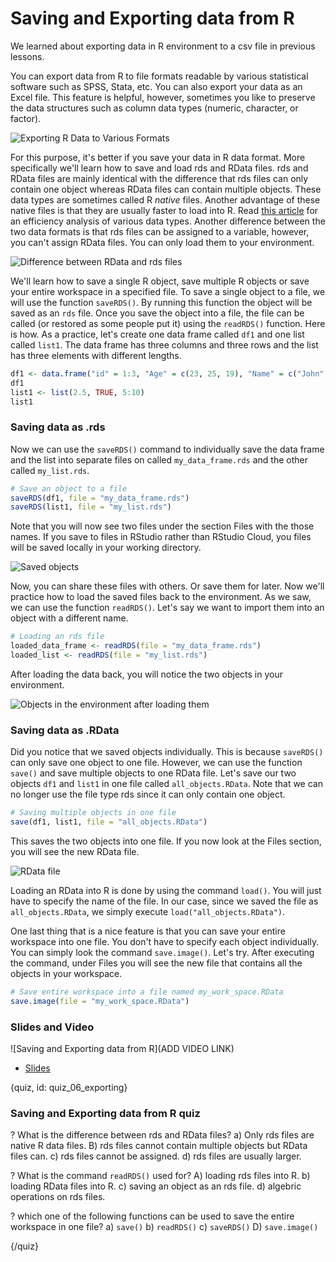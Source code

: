 # Saving and Exporting data from R

We learned about exporting data in R environment to a csv file in previous lessons. 

You can export data from R to file formats readable by various statistical software such as SPSS, Stata, etc. You can also export your data as an Excel file. This feature is helpful, however, sometimes you like to preserve the data structures such as column data types (numeric, character, or factor). 

![Exporting R Data to Various Formats](images/05_exporting/05_data_exporting_01.png)

For this purpose, it's better if you save your data in R data format. More specifically we'll learn how to save and load rds and RData files. rds and RData files are mainly identical with the difference that rds files can only contain one object whereas RData files can contain multiple objects. These data types are sometimes called R *native* files. Another advantage of these native files is that they are usually faster to load into R. Read [this article](https://www.r-bloggers.com/efficiently-saving-and-sharing-data-in-r/) for an efficiency analysis of various data types. Another difference between the two data formats is that rds files can be assigned to a variable, however, you can't assign RData files. You can only load them to your environment.


![Difference between RData and rds files](images/05_exporting/05_data_exporting_02.png)


We'll learn how to save a single R object, save multiple R objects or save your entire workspace in a specified file. To save a single object to a file, we will use the function `saveRDS()`. By running this function the object will be saved as an `rds` file. Once you save the object into a file, the file can be called (or restored as some people put it) using the `readRDS()` function. Here is how. As a practice, let's create one data frame called `df1` and one list called `list1`. The data frame has three columns and three rows and the list has three elements with different lengths. 

```r
df1 <- data.frame("id" = 1:3, "Age" = c(23, 25, 19), "Name" = c("John","Dora","Natasha"))
df1
list1 <- list(2.5, TRUE, 5:10)
list1
```

### Saving data as .rds

Now we can use the `saveRDS()` command to individually save the data frame and the list into separate files on called `my_data_frame.rds` and the other called `my_list.rds`.

```r
# Save an object to a file
saveRDS(df1, file = "my_data_frame.rds")
saveRDS(list1, file = "my_list.rds")
```

Note that you will now see two files under the section Files with the those names. If you save to files in RStudio rather than RStudio Cloud, you files will be saved locally in your working directory.

![Saved objects](images/05_exporting/05_data_exporting_05.png)

Now, you can share these files with others. Or save them for later. Now we'll practice how to load the saved files back to the environment. As we saw, we can use the function `readRDS()`. Let's say we want to import them into an object with a different name.

```r
# Loading an rds file
loaded_data_frame <- readRDS(file = "my_data_frame.rds")
loaded_list <- readRDS(file = "my_list.rds")
```

After loading the data back, you will notice the two objects in your environment.

![Objects in the environment after loading them](images/05_exporting/05_data_exporting_07.png)

### Saving data as .RData

Did you notice that we saved objects individually. This is because `saveRDS()` can only save one object to one file. However, we can use the function `save()` and save multiple objects to one RData file. Let's save our two objects `df1` and `list1` in one file called `all_objects.RData`. Note that we can no longer use the file type rds since it can only contain one object.

```r
# Saving multiple objects in one file
save(df1, list1, file = "all_objects.RData")
```

This saves the two objects into one file. If you now look at the Files section, you will see the new RData file.

![RData file](images/05_exporting/05_data_exporting_09.png)

Loading an RData into R is done by using the command `load()`. You will just have to specify the name of the file. In our case, since we saved the file as `all_objects.RData`, we simply execute `load("all_objects.RData")`.

One last thing that is a nice feature is that you can save your entire workspace into one file. You don't have to specify each object individually. You can simply look the command `save.image()`. Let's try. After executing the command, under Files you will see the new file that contains all the objects in your workspace.

```r
# Save entire workspace into a file named my_work_space.RData
save.image(file = "my_work_space.RData")
```


### Slides and Video

![Saving and Exporting data from R](ADD VIDEO LINK)

* [Slides](https://docs.google.com/presentation/d/1pJ9MeAa_fOM-1ZdjJsoGcAxLS_sd00sLW8DrIJEZMC0/edit?usp=sharing)

{quiz, id: quiz_06_exporting}

### Saving and Exporting data from R quiz

? What is the difference between rds and RData files?
a) Only rds files are native R data files.
B) rds files cannot contain multiple objects but RData files can.
c) rds files cannot be assigned.
d) rds files are usually larger.

? What is the command `readRDS()` used for?
A) loading rds files into R.
b) loading RData files into R.
c) saving an object as an rds file.
d) algebric operations on rds files.


? which one of the following functions can be used to save the entire workspace in one file?
a) `save()`
b) `readRDS()`
c) `saveRDS()`
D) `save.image()`


{/quiz}